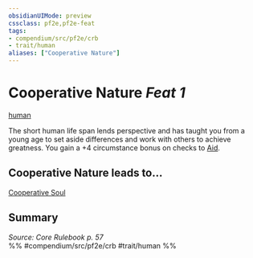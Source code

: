 ```yaml
---
obsidianUIMode: preview
cssclass: pf2e,pf2e-feat
tags:
- compendium/src/pf2e/crb
- trait/human
aliases: ["Cooperative Nature"]
---
```

# Cooperative Nature  *Feat 1*  
[human](/rules/traits/human.md)  


The short human life span lends perspective and has taught you from a young age to set aside differences and work with others to achieve greatness. You gain a +4 circumstance bonus on checks to [Aid](/rules/actions/aid.md).

## Cooperative Nature leads to...

[Cooperative Soul](/compendium/feats/cooperative-soul.md)

## Summary

*Source: Core Rulebook p. 57*  
%% #compendium/src/pf2e/crb #trait/human %%